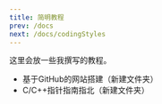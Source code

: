 ```yaml
---
title: 简明教程
prev: /docs
next: /docs/codingStyles
---
```


这里会放一些我撰写的教程。

- 基于GitHub的网站搭建（新建文件夹）
- C/C++指针指南指北（新建文件夹）

